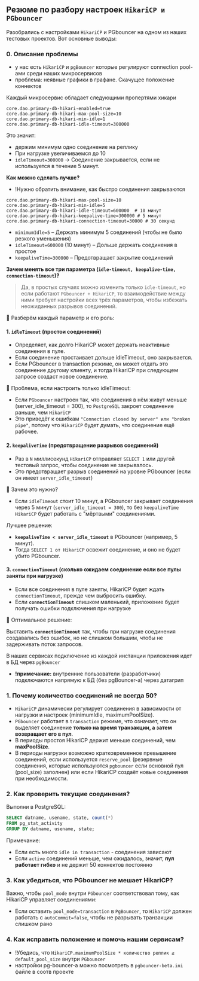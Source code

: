 ## Резюме по разбору настроек `HikariCP и PGbouncer`
Разобрались с настройками `HikariCP` и PGbouncer на одном из наших тестовых проектов. Вот основные выводы:

### 0. Описание проблемы

- у нас есть `HikariCP` и `pgBouncer` которые регулируют connection pool-aми среди наших микросервисов
- проблема: неявные графики в графане. Скачущее положение коннектов

Каждый микросервис обладает следующими пропертями хикари
```properties
core.dao.primary-db-hikari-enabled=true
core.dao.primary-db-hikari-max-pool-size=10
core.dao.primary-db-hikari-min-idle=1
core.dao.primary-db-hikari-idle-timeout=300000
```
Это значит: 
- держим минимум одно соединение на реплику
- При нагрузке увеличиваемся до 10
- `idleTimeout=300000` →  Соединение закрывается, если не используется в течение 5 минут.

**Как можно сделать лучше?**


- !Нужно обратить внимание, как быстро соединения закрываются
  
```properties
core.dao.primary-db-hikari-max-pool-size=10
core.dao.primary-db-hikari-min-idle=5
core.dao.primary-db-hikari-idle-timeout=600000  # 10 минут
core.dao.primary-db-hikari-keepalive-time=300000 # 5 минут
core.dao.primary-db-hikari-connection-timeout=30000 # 30 секунд
```

- `minimumIdle=5` – Держать минимум 5 соединений (чтобы не было резкого уменьшения)
- `idleTimeout=600000` (10 минут) – Дольше держать соединения в простое
- `keepaliveTime=300000` – Предотвращает закрытие соединений

**Зачем менять все три параметра (`idle-timeout, keepalive-time, connection-timeout`)?**

> Да, в простых случаях можно изменить только `idle-timeout`, но если работают `PGbouncer + HikariCP`, то взаимодействие между ними требует настройки всех трёх параметров, чтобы избежать неожиданных разрывов соединений.

🔑 Разберём каждый параметр и его роль:
#### 1. `idleTimeout` (простои соединений)

- Определяет, как долго HikariCP может держать неактивные соединения в пуле.
- Если соединение простаивает дольше idleTimeout, оно закрывается.
- Если PGbouncer в transaction режиме, он может отдать это соединение другому клиенту, и тогда HikariCP при следующем запросе создаст новое соединение.

📌 Проблема, если настроить только idleTimeout:

- Если `PGbouncer` настроен так, что соединения в нём живут меньше (server_idle_timeout = 300), то `PostgreSQL` закроет соединение раньше, чем `HikariCP`
- Это приведёт к ошибкам `"Connection closed by server" или "broken pipe"`, потому что `HikariCP` будет думать, что соединение ещё рабочее.

#### 2. `keepaliveTime` (предотвращение разрывов соединений)

- Раз в `N` миллисекунд `HikariCP` отправляет `SELECT 1` или другой тестовый запрос, чтобы соединение не закрывалось.
- Это предотвращает разрыв соединений на уровне PGbouncer (если он имеет `server_idle_timeout`)
  
📌 Зачем это нужно?

- Если `idleTimeout` стоит 10 минут, а PGbouncer закрывает соединения через 5 минут (`server_idle_timeout = 300`), то без `keepaliveTime HikariCP` будет работать с "мёртвыми" соединениями.
  
Лучшее решение:
- **`keepaliveTime < server_idle_timeout`** в PGbouncer (например, 5 минут).
- Тогда `SELECT 1 от HikariCP` освежит соединение, и оно не будет убито PGbouncer.

#### 3. `connectionTimeout` (сколько ожидаем соединение если все пулы заняты при нагрузке)

- Если все соединения в пуле заняты, HikariCP будет ждать `connectionTimeout`, прежде чем выбросить ошибку.
- Если **`connectionTimeout`** слишком маленький, приложение будет получать ошибки подключения при нагрузке

🔧 Оптимальное решение:

Выставить **`connectionTimeout`** так, чтобы при нагрузке соединения создавались без ошибок, но не слишком большим, чтобы не задерживать поток запросов.


В наших сервисах подключение из каждой инстанции приложения идет в БД через `pgBouncer` 


- **!примечание:** внутренние пользователи (разработчики) подключаются напрямую к БД (без pgBouncer-a) через датагрип

### 1. Почему количество соединений не всегда 50?

- `HikariCP` динамически регулирует соединения в зависимости от нагрузки и настроек (minimumIdle, maximumPoolSize).
- `PGbouncer` работает в `transaction` режиме, что означает, что он выделяет соединение **только на время транзакции, а затем возвращает его в пул**.
- В периоды простоя HikariCP держит меньше соединений, чем **maxPoolSize**.
- В периоды нагрузки возможно кратковременное превышение соединений, если используется `reserve_pool` (резервные соединения, которые используются `pgbouncer` если основной пул (pool_size) заполнен) или если HikariCP создаёт новые соединения при необходимости.

### 2. Как проверить текущие соединения?
Выполни в PostgreSQL:

```sql
SELECT datname, usename, state, count(*) 
FROM pg_stat_activity 
GROUP BY datname, usename, state;
```
Примечание:
- Если есть много `idle in transaction` - соединения зависают
- Если `active` соединений меньше, чем ожидалось, значит, **пул работает гибко** и не держит 50 коннектов постоянно
  
### 3. Как убедиться, что PGbouncer не мешает HikariCP?
Важно, чтобы `pool_mode` внутри `PGbouncer` соответствовал тому, как HikariCP управляет соединениями:

- Если оставить `pool_mode=transaction` в `PgBouncer`, то `HikariCP` должен работать с `autoCommit=false`, чтобы не разрывать транзакции слишком рано

### 4. Как исправить положение и помочь нашим сервисам?

- !Убедись, что `HikariCP.maximumPoolSize * количество реплик ≤ default_pool_size` внутри `PGbouncer`
- настройки pg-bouncer-a можно посмотреть в `pgbouncer-beta.ini` файле в соотв проекте
